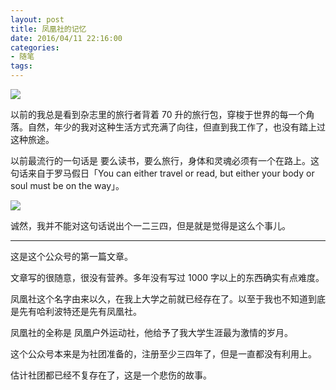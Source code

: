 ```yaml
---
layout: post
title: 凤凰社的记忆
date: 2016/04/11 22:16:00
categories:
- 随笔
tags:
---
```


![](http://pics.naaln.com/blog/2019-01-14-060753.jpg-basicBlog)

以前的我总是看到杂志里的旅行者背着 70 升的旅行包，穿梭于世界的每一个角落。自然，年少的我对这种生活方式充满了向往，但直到我工作了，也没有踏上过这种旅途。

以前最流行的一句话是 要么读书，要么旅行，身体和灵魂必须有一个在路上。这句话来自于罗马假日「You can either travel or read, but either your body or soul must be on the way」。

![](http://pics.naaln.com/blog/2019-05-14-125656.jpg-basicBlog)

诚然，我并不能对这句话说出个一二三四，但是就是觉得是这么个事儿。

<!--more-->

----------

这是这个公众号的第一篇文章。

文章写的很随意，很没有营养。多年没有写过 1000 字以上的东西确实有点难度。

凤凰社这个名字由来以久，在我上大学之前就已经存在了。以至于我也不知道到底是先有哈利波特还是先有凤凰社。

凤凰社的全称是 凤凰户外运动社，他给予了我大学生涯最为激情的岁月。

这个公众号本来是为社团准备的，注册至少三四年了，但是一直都没有利用上。

估计社团都已经不复存在了，这是一个悲伤的故事。
